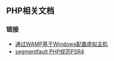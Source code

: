 ##  PHP相关文档

### 链接

- [通过WAMP基于Windows配置虚拟主机](/docs/created_vhost_via_wamp.md)
- [segmentfault PHP规范PSR4](https://segmentfault.com/a/1190000000380008)
